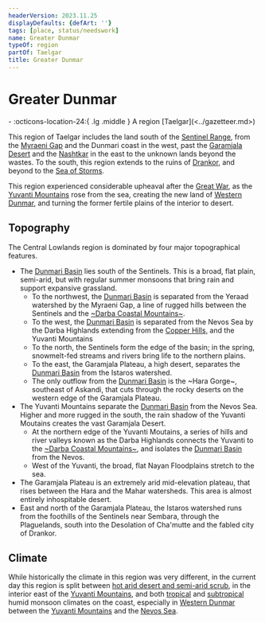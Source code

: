 ```yaml
---
headerVersion: 2023.11.25
displayDefaults: {defArt: ''}
tags: [place, status/needswork]
name: Greater Dunmar
typeOf: region
partOf: Taelgar
title: Greater Dunmar
---
```

# Greater Dunmar
<div class="grid cards ext-narrow-margin ext-one-column" markdown>
-    :octicons-location-24:{ .lg .middle } A region [Taelgar](<../gazetteer.md>)  
</div>


This region of Taelgar includes the land south of the [Sentinel Range](<../sentinel-range/sentinel-range.md>), from the [Myraeni Gap](<./myraeni-gap.md>) and the Dunmari coast in the west, past the [Garamjala Desert](<garamjala-plateau/garamjala-desert.md>) and the [Nashtkar](<dunmari-basin/nashtkar.md>) in the east to the unknown lands beyond the wastes. To the south, this region extends to the ruins of [Drankor](<../../history/drankorian-era/drankor.md>), and beyond to the [Sea of Storms](<./sea-of-storms.md>). 

This region experienced considerable upheaval after the [Great War](<../../events/1500s/great-war.md>), as the [Yuvanti Mountains](<./yuvanti-mountains.md>) rose from the sea, creating the new land of [Western Dunmar](<realms/dunmar/western-dunmar/western-dunmar.md>), and turning the former fertile plains of the interior to desert. 

## Topography

The Central Lowlands region is dominated by four major topographical features. 
- The [Dunmari Basin](<dunmari-basin/dunmari-basin.md>) lies south of the Sentinels. This is a broad, flat plain, semi-arid, but with regular summer monsoons that bring rain and support expansive grassland. 
	- To the northwest, the [Dunmari Basin](<dunmari-basin/dunmari-basin.md>) is separated from the Yeraad watershed by the Myraeni Gap, a line of rugged hills between the Sentinels and the [~Darba Coastal Mountains~](<darba-highlands/darba-coastal-mountains.md>). 
	- To the west, the [Dunmari Basin](<dunmari-basin/dunmari-basin.md>) is separated from the Nevos Sea by the Darba Highlands extending from the [Copper Hills](<darba-highlands/copper-hills.md>), and the Yuvanti Mountains
	- To the north, the Sentinels form the edge of the basin; in the spring, snowmelt-fed streams and rivers bring life to the northern plains. 
	- To the east, the Garamjala Plateau, a high desert, separates the [Dunmari Basin](<dunmari-basin/dunmari-basin.md>) from the Istaros watershed. 
	- The only outflow from the [Dunmari Basin](<dunmari-basin/dunmari-basin.md>) is the ~Hara Gorge~, southeast of Askandi, that cuts through the rocky deserts on the western edge of the Garamjala Plateau. 
- The Yuvanti Mountains separate the [Dunmari Basin](<dunmari-basin/dunmari-basin.md>) from the Nevos Sea. Higher and more rugged in the south, the rain shadow of the Yuvanti Moutains creates the vast Garamjala Desert. 
	- At the northern edge of the Yuvanti Moutains, a series of hills and river valleys known as the Darba Highlands connects the Yuvanti to the [~Darba Coastal Mountains~](<darba-highlands/darba-coastal-mountains.md>), and isolates the [Dunmari Basin](<dunmari-basin/dunmari-basin.md>) from the Nevos. 
	- West of the Yuvanti, the broad, flat Nayan Floodplains stretch to the sea. 
- The Garamjala Plateau is an extremely arid mid-elevation plateau, that rises between the Hara and the Mahar watersheds. This area is almost entirely inhospitable desert.
- East and north of the Garamjala Plateau, the Istaros watershed runs from the foothills of the Sentinels near Sembara, through the Plaguelands, south into the Desolation of Cha'mutte and the fabled city of Drankor. 

## Climate

While historically the climate in this region was very different, in the current day this region is split between [hot arid desert and semi-arid scrub](https://geodiode.com/climate/hot-deserts), in the interior east of the [Yuvanti Mountains](<./yuvanti-mountains.md>),  and both [tropical](https://geodiode.com/climate/tropical-monsoon-and-tropical-savannah) and [subtropical](https://geodiode.com/climate/humid-subtropical) humid monsoon climates on the coast, especially in [Western Dunmar](<realms/dunmar/western-dunmar/western-dunmar.md>) between the [Yuvanti Mountains](<./yuvanti-mountains.md>) and the [Nevos Sea](<../west-coast/nevos-sea.md>). 
